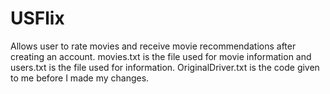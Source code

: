 # USFlix
Allows user to rate movies and receive movie recommendations after creating an account. movies.txt is the file used for movie information and users.txt is the file used for information. OriginalDriver.txt is the code given to me before I made my changes.
